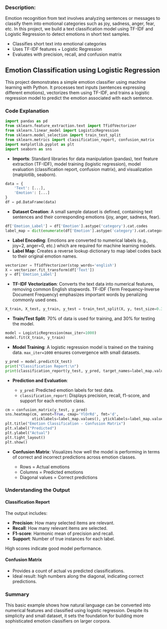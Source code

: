 ### Description:

Emotion recognition from text involves analyzing sentences or messages to classify them into emotional categories such as joy, sadness, anger, fear, etc. In this project, we build a text classification model using TF-IDF and Logistic Regression to detect emotions in short text samples.

- Classifies short text into emotional categories
- Uses TF-IDF features + Logistic Regression
- Evaluates with precision, recall, and confusion matrix

## Emotion Classification using Logistic Regression

This project demonstrates a simple emotion classifier using machine learning with Python. It processes text inputs (sentences expressing different emotions), vectorizes them using TF-IDF, and trains a logistic regression model to predict the emotion associated with each sentence.

### Code Explanation

```python
import pandas as pd
from sklearn.feature_extraction.text import TfidfVectorizer
from sklearn.linear_model import LogisticRegression
from sklearn.model_selection import train_test_split
from sklearn.metrics import classification_report, confusion_matrix
import matplotlib.pyplot as plt
import seaborn as sns
```

* **Imports**: Standard libraries for data manipulation (pandas), text feature extraction (TF-IDF), model training (logistic regression), model evaluation (classification report, confusion matrix), and visualization (matplotlib, seaborn).

```python
data = {
    'Text': [...],
    'Emotion': [...]
}
df = pd.DataFrame(data)
```

* **Dataset Creation**: A small sample dataset is defined, containing text sentences and their corresponding emotions (joy, anger, sadness, fear).

```python
df['Emotion_Label'] = df['Emotion'].astype('category').cat.codes
label_map = dict(enumerate(df['Emotion'].astype('category').cat.categories))
```

* **Label Encoding**: Emotions are converted to numerical labels (e.g., joy=2, anger=0, etc.) which are required for machine learning models.
* **Label Map**: Creates a reverse lookup dictionary to map label codes back to their original emotion names.

```python
vectorizer = TfidfVectorizer(stop_words='english')
X = vectorizer.fit_transform(df['Text'])
y = df['Emotion_Label']
```

* **TF-IDF Vectorization**: Converts the text data into numerical features, removing common English stopwords. TF-IDF (Term Frequency-Inverse Document Frequency) emphasizes important words by penalizing commonly used ones.

```python
X_train, X_test, y_train, y_test = train_test_split(X, y, test_size=0.3, random_state=42)
```

* **Train/Test Split**: 70% of data is used for training, and 30% for testing the model.

```python
model = LogisticRegression(max_iter=1000)
model.fit(X_train, y_train)
```

* **Model Training**: A logistic regression model is trained on the training data. `max_iter=1000` ensures convergence with small datasets.

```python
y_pred = model.predict(X_test)
print("Classification Report:\n")
print(classification_report(y_test, y_pred, target_names=label_map.values()))
```

* **Prediction and Evaluation**:

  * `y_pred`: Predicted emotion labels for test data.
  * `classification_report`: Displays precision, recall, f1-score, and support for each emotion class.

```python
cm = confusion_matrix(y_test, y_pred)
sns.heatmap(cm, annot=True, cmap='YlOrRd', fmt='d',
            xticklabels=label_map.values(), yticklabels=label_map.values())
plt.title("Emotion Classification - Confusion Matrix")
plt.xlabel("Predicted")
plt.ylabel("Actual")
plt.tight_layout()
plt.show()
```

* **Confusion Matrix**: Visualizes how well the model is performing in terms of correct and incorrect predictions across emotion classes.

  * Rows = Actual emotions
  * Columns = Predicted emotions
  * Diagonal values = Correct predictions

### Understanding the Output

#### Classification Report

The output includes:

* **Precision**: How many selected items are relevant.
* **Recall**: How many relevant items are selected.
* **F1-score**: Harmonic mean of precision and recall.
* **Support**: Number of true instances for each label.

High scores indicate good model performance.

#### Confusion Matrix

* Provides a count of actual vs predicted classifications.
* Ideal result: high numbers along the diagonal, indicating correct predictions.

### Summary

This basic example shows how natural language can be converted into numerical features and classified using logistic regression. Despite its simplicity and small dataset, it sets the foundation for building more sophisticated emotion classifiers on larger corpora.
